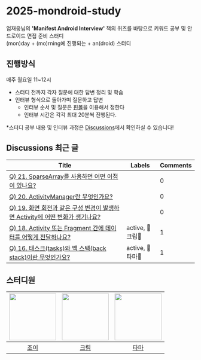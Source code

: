 # 2025-mondroid-study
엄재웅님의 **'Manifest Android Interview'** 책의 퀴즈를 바탕으로 키워드 공부 및 안드로이드 면접 준비 스터디  
(mon)day + (mo)rning에 진행되는 + an(droid) 스터디

## 진행방식
매주 월요일 11~12시

- 스터디 전까지 각자 질문에 대한 답변 정리 및 학습
- 인터뷰 형식으로 돌아가며 질문하고 답변
  - 인터뷰 순서 및 질문은 [핀볼](https://lazygyu.github.io/roulette/)을 이용해서 정한다
  - 인터뷰 시간은 각각 최대 20분씩 진행된다.

*스터디 공부 내용 및 인터뷰 과정은 [Discussions](https://github.com/woowacourse-study/2025-mondroid-study/discussions)에서 확인하실 수 있습니다!

## Discussions 최근 글
<!-- discussions-list-start -->
| Title | Labels | Comments |
|-------|--------|----------|
| [Q) 21. SparseArray를 사용하면 어떤 이점이 있나요?](https://github.com/woowacourse-study/2025-mondroid-study/discussions/26) |  | 0 |
| [Q) 20. ActivityManager란 무엇인가요?](https://github.com/woowacourse-study/2025-mondroid-study/discussions/25) |  | 0 |
| [Q) 19. 화면 회전과 같은 구성 변경이 발생하면 Activity에 어떤 변화가 생기나요?](https://github.com/woowacourse-study/2025-mondroid-study/discussions/24) |  | 0 |
| [Q) 18. Activity 또는 Fragment 간에 데이터를 어떻게 전달하나요?](https://github.com/woowacourse-study/2025-mondroid-study/discussions/23) | active, 🍦크림🍦 | 1 |
| [Q) 16. 태스크(tasks)와 백 스택(back stack)이란 무엇인가요?](https://github.com/woowacourse-study/2025-mondroid-study/discussions/21) | active, 🦦타마🦦 | 1 |
<!-- discussions-list-end -->

## 스터디원
| <img src="https://github.com/gahyunkim.png" width="125"/> | <img src="https://github.com/ijh1298.png" width="125"/> | <img src="https://github.com/etama123.png" width="125"/> |
|:---------:|:---------:|:---------:|
|[조이](https://github.com/gahyunkim)</br>|[크림](https://github.com/ijh1298)</br>|[타마](https://github.com/etama123)</br>|
</br>
